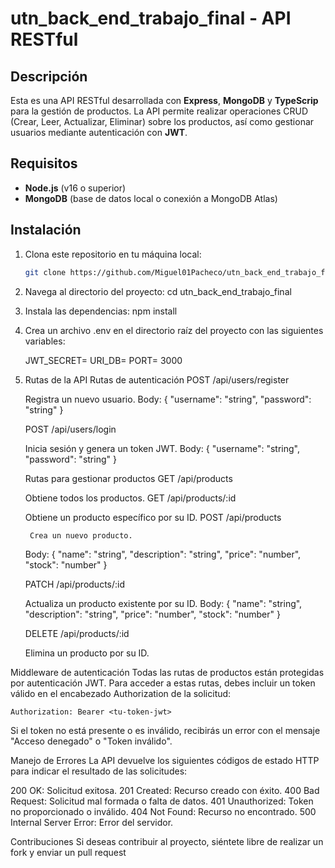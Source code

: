 # utn_back_end_trabajo_final - API RESTful

## Descripción

Esta es una API RESTful desarrollada con **Express**, **MongoDB** y **TypeScrip** para la gestión de productos. La API permite realizar operaciones CRUD (Crear, Leer, Actualizar, Eliminar) sobre los productos, así como gestionar usuarios mediante autenticación con **JWT**.

## Requisitos

- **Node.js** (v16 o superior)
- **MongoDB** (base de datos local o conexión a MongoDB Atlas)

## Instalación

1. Clona este repositorio en tu máquina local:
   ```bash
   git clone https://github.com/Miguel01Pacheco/utn_back_end_trabajo_final

2. Navega al directorio del proyecto:
   cd utn_back_end_trabajo_final

3. Instala las dependencias:
    npm install

4. Crea un archivo .env en el directorio raíz del proyecto con las siguientes variables:

    JWT_SECRET=<tu-clave-secreta>
    URI_DB=<tu-uri-de-mongodb>
    PORT= 3000

5. Rutas de la API
    Rutas de autenticación
    POST /api/users/register

    Registra un nuevo usuario.
    Body:
{
    "username": "string",
    "password": "string"
}

    POST /api/users/login

    Inicia sesión y genera un token JWT.
    Body:
{
   "username": "string",
   "password": "string"
}

    Rutas para gestionar productos
    GET /api/products

    Obtiene todos los productos.
    GET /api/products/:id

    Obtiene un producto específico por su ID.
    POST /api/products

        Crea un nuevo producto.
    Body:
{
    "name": "string",
    "description": "string",
    "price": "number",
    "stock": "number"
}

    PATCH /api/products/:id

    Actualiza un producto existente por su ID.
    Body:
{
    "name": "string",
    "description": "string",
    "price": "number",
    "stock": "number"
}

    DELETE /api/products/:id

    Elimina un producto por su ID.

Middleware de autenticación
Todas las rutas de productos están protegidas por autenticación JWT. Para acceder a estas rutas, debes incluir un token válido en el encabezado Authorization de la solicitud: 

    Authorization: Bearer <tu-token-jwt>

Si el token no está presente o es inválido, recibirás un error con el mensaje "Acceso denegado" o "Token inválido".

Manejo de Errores
La API devuelve los siguientes códigos de estado HTTP para indicar el resultado de las solicitudes:

200 OK: Solicitud exitosa.
201 Created: Recurso creado con éxito.
400 Bad Request: Solicitud mal formada o falta de datos.
401 Unauthorized: Token no proporcionado o inválido.
404 Not Found: Recurso no encontrado.
500 Internal Server Error: Error del servidor.


Contribuciones
Si deseas contribuir al proyecto, siéntete libre de realizar un fork y enviar un pull request